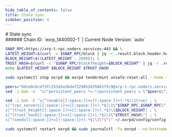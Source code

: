 ```yaml
---
hide_table_of_contents: false
title: State sync
sidebar_position: 4
---
```


<div class="h1-with-icon icon-xrp">
# State sync
</div>
###### Chain ID: `exrp_1440002-1` | Current Node Version: `auto`

```bash
SNAP_RPC=https://xrp-t-rpc.noders.services:443 && \
LATEST_HEIGHT=$(curl -s $SNAP_RPC/block | jq -r .result.block.header.height); \
BLOCK_HEIGHT=$((LATEST_HEIGHT - 2000)); \
TRUST_HASH=$(curl -s "$SNAP_RPC/block?height=$BLOCK_HEIGHT" | jq -r .result.block_id.hash) && \
echo $LATEST_HEIGHT $BLOCK_HEIGHT $TRUST_HASH
```
```bash
sudo systemctl stop exrpd && exrpd tendermint unsafe-reset-all --home ~/.exrpd --keep-addr-book
```
```bash
peers="6dce0cbcef3fc253a5a3bdaf22985163586175c9@xrp-t-rpc.noders.services:37956"
sed -i.bak -e  "s/^persistent_peers *=.*/persistent_peers = \"$peers\"/" ~/.exrpd/config/config.toml
```
```bash
sed -i.bak -E "s|^(enable[[:space:]]+=[[:space:]]+).*$|\1true| ; \
s|^(rpc_servers[[:space:]]+=[[:space:]]+).*$|\1\"$SNAP_RPC,$SNAP_RPC\"| ; \
s|^(trust_height[[:space:]]+=[[:space:]]+).*$|\1$BLOCK_HEIGHT| ; \
s|^(trust_hash[[:space:]]+=[[:space:]]+).*$|\1\"$TRUST_HASH\"| ; \
s|^(seeds[[:space:]]+=[[:space:]]+).*$|\1\"\"|" ~/.exrpd/config/config.toml
```
```bash
sudo systemctl restart exrpd && sudo journalctl -fu exrpd --no-hostname -o cat
```